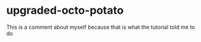 # upgraded-octo-potato
This is a comment about myself because that is what the tutorial told me to do
